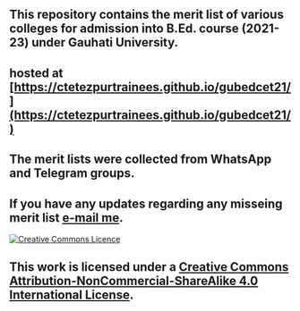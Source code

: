 ## This repository contains the merit list of various colleges for admission into B.Ed. course (2021-23) under Gauhati University.
## hosted at [https://ctetezpurtrainees.github.io/gubedcet21/](https://ctetezpurtrainees.github.io/gubedcet21/)
## The merit lists were collected from WhatsApp and Telegram groups. 
## If you have any updates regarding any misseing merit list [e-mail me](mailto:sbus+osm@simplelogin.co). 

[![Creative Commons Licence](https://i.creativecommons.org/l/by-nc-sa/4.0/88x31.png)](http://creativecommons.org/licenses/by-nc-sa/4.0/)  
## This work is licensed under a [Creative Commons Attribution-NonCommercial-ShareAlike 4.0 International License](http://creativecommons.org/licenses/by-nc-sa/4.0/).
